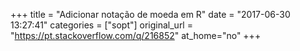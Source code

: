 +++
title = "Adicionar notação de moeda em R"
date = "2017-06-30 13:27:41"
categories = ["sopt"]
original_url = "https://pt.stackoverflow.com/q/216852"
at_home="no"
+++

